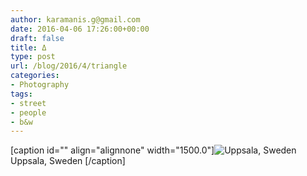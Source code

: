 ```yaml
---
author: karamanis.g@gmail.com
date: 2016-04-06 17:26:00+00:00
draft: false
title: Δ
type: post
url: /blog/2016/4/triangle
categories:
- Photography
tags:
- street
- people
- b&w
---
```


[caption id="" align="alignnone" width="1500.0"]![ Uppsala, Sweden ](/images/2016-04-06-20164triangle/image-asset.jpeg)
 Uppsala, Sweden [/caption]
